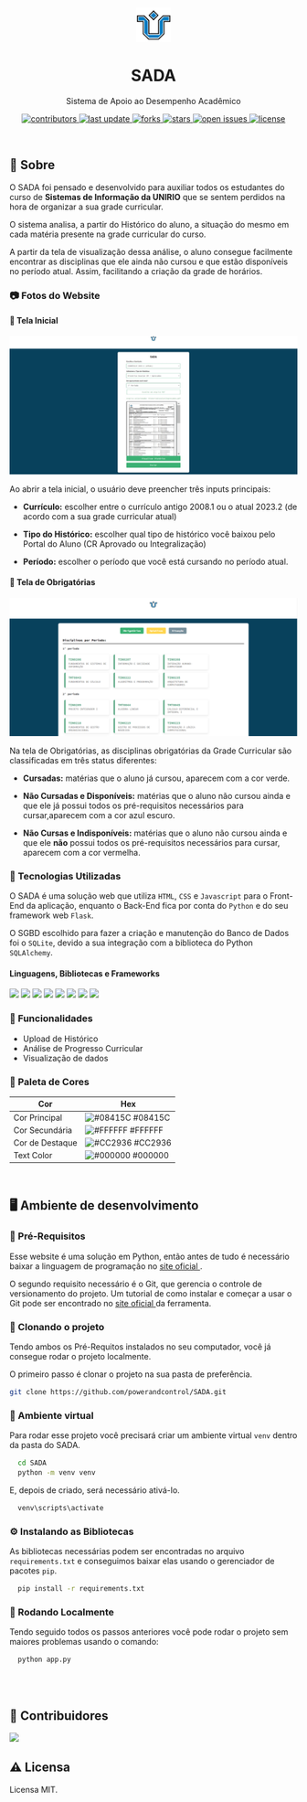 <div align="center">

  <img src="static/images/logo-unirio.png" alt="logo" width="60" height="auto" />
  <h1>SADA</h1>
  
  <p>
    Sistema de Apoio ao Desempenho Acadêmico
  </p>
  
  
<!-- Badges -->
<p>
  <a href="https://github.com/powerandcontrol/SADA/graphs/contributors">
    <img src="https://img.shields.io/github/contributors/powerandcontrol/SADA" alt="contributors" />
  </a>
  <a href="">
    <img src="https://img.shields.io/github/last-commit/powerandcontrol/SADA" alt="last update" />
  </a>
  <a href="https://github.com/powerandcontrol/SADA/network/members">
    <img src="https://img.shields.io/github/forks/powerandcontrol/SADA" alt="forks" />
  </a>
  <a href="https://github.com/powerandcontrol/SADA/stargazers">
    <img src="https://img.shields.io/github/stars/powerandcontrol/SADA" alt="stars" />
  </a>
  <a href="https://github.com/powerandcontrol/SADA/issues/">
    <img src="https://img.shields.io/github/issues/powerandcontrol/SADA" alt="open issues" />
  </a>
  <a href="https://github.com/powerandcontrol/SADA/blob/master/LICENSE">
    <img src="https://img.shields.io/github/license/powerandcontrol/SADA.svg" alt="license" />
  </a>
</p>
   
<!--
<h4>
    <a href="https://github.com/Louis3797/awesome-readme-template/">View Demo</a>
  <span> · </span>
    <a href="https://github.com/Louis3797/awesome-readme-template">Documentation</a>
  <span> · </span>
    <a href="https://github.com/Louis3797/awesome-readme-template/issues/">Report Bug</a>
  <span> · </span>
    <a href="https://github.com/Louis3797/awesome-readme-template/issues/">Request Feature</a>
</h4>
-->

</div>

<!-- Sumário 
# 📔 Sumário

- [Sobre](#star2-sobre)
  * [Screenshots](#camera-screenshots)
  * [Tech Stack](#space_invader-tech-stack)
  * [Features](#dart-features)
  * [Color Reference](#art-color-reference)
  * [Environment Variables](#key-environment-variables)
- [Getting Started](#toolbox-getting-started)
  * [Prerequisites](#bangbang-prerequisites)
  * [Installation](#gear-installation)
  * [Running Tests](#test_tube-running-tests)
  * [Run Locally](#running-run-locally)
  * [Deployment](#triangular_flag_on_post-deployment)
- [Usage](#eyes-usage)
- [Roadmap](#compass-roadmap)
- [Contributing](#wave-contributing)
  * [Code of Conduct](#scroll-code-of-conduct)
- [FAQ](#grey_question-faq)
- [License](#warning-license)
- [Contact](#handshake-contact)
- [Acknowledgements](#gem-acknowledgements)


-->

<br>

## 🌟 Sobre

O SADA foi pensado e desenvolvido para auxiliar todos os estudantes do curso de <b>Sistemas de Informação da UNIRIO</b> que se sentem perdidos na hora de organizar a sua grade curricular.

O sistema analisa, a partir do Histórico do aluno, a situação do mesmo em cada matéria presente na grade curricular do curso. 

A partir da tela de visualização dessa análise, o aluno consegue facilmente encontrar as disciplinas que ele ainda não cursou e que estão disponíveis no período atual. Assim, facilitando a criação da grade de horários.

### 📷 Fotos do Website

#### 📃 Tela Inicial

<div align="center"> 
  <img src="static/images/screenshot.jpg" alt="screenshot" />
</div>

Ao abrir a tela inicial, o usuário deve preencher três inputs principais:

- <b>Currículo:</b> escolher entre o currículo antigo 2008.1 ou o atual 2023.2 (de acordo com a sua grade curricular atual)

- <b>Tipo do Histórico:</b> escolher qual tipo de histórico você baixou pelo Portal do Aluno (CR Aprovado ou Integralização)

- <b>Período:</b> escolher o período que você está cursando no período atual.

#### 📃 Tela de Obrigatórias

<div align="center"> 
  <img src="static/images/screenshot_obrigatorias.png" alt="screenshot" />
</div>

Na tela de Obrigatórias, as disciplinas obrigatórias da Grade Curricular são classificadas em três status diferentes:

- <b>Cursadas:</b> matérias que o aluno já cursou, aparecem com a cor verde.

- <b>Não Cursadas e Disponíveis:</b> matérias que o aluno não cursou ainda e que ele já possui todos os pré-requisitos necessários para cursar,aparecem com a cor azul escuro.

- <b>Não Cursas e Indisponíveis:</b> matérias que o aluno não cursou ainda e que ele <b>não</b> possui todos os pré-requisitos necessários para cursar, aparecem com a cor vermelha.

<!-- TechStack -->
### 👾 Tecnologias Utilizadas

O SADA é uma solução web que utiliza `HTML`, `CSS` e `Javascript` para o Front-End da aplicação, enquanto o Back-End fica por conta do `Python` e do seu framework web `Flask`. 

O SGBD escolhido para fazer a criação e manutenção do Banco de Dados foi o `SQLite`, devido a sua integração com a biblioteca do Python `SQLAlchemy`.

#### Linguagens, Bibliotecas e Frameworks
<p>
<img src="https://img.shields.io/badge/Python-3776AB.svg?style=for-the-badge&logo=Python&logoColor=white"/>
<img src="https://img.shields.io/badge/SQLite-003B57.svg?style=for-the-badge&logo=SQLite&logoColor=white"/>
<img src="https://img.shields.io/badge/HTML5-E34F26.svg?style=for-the-badge&logo=HTML5&logoColor=white"/>
<img src="https://img.shields.io/badge/CSS3-1572B6.svg?style=for-the-badge&logo=CSS3&logoColor=white"/>
<img src="https://img.shields.io/badge/JavaScript-F7DF1E.svg?style=for-the-badge&logo=JavaScript&logoColor=black"/>
<img src="https://img.shields.io/badge/Flask-000000.svg?style=for-the-badge&logo=Flask&logoColor=white"/>
<img src="https://img.shields.io/badge/SQLAlchemy-D71F00.svg?style=for-the-badge&logo=SQLAlchemy&logoColor=white"/>
<img src="https://img.shields.io/badge/pandas-150458.svg?style=for-the-badge&logo=pandas&logoColor=white"/>
</p>

### 🎯 Funcionalidades

- Upload de Histórico
- Análise de Progresso Curricular
- Visualização de dados

<!-- Color Reference -->
### 🎨 Paleta de Cores

| Cor             | Hex                                                                |
| ----------------- | ------------------------------------------------------------------ |
| Cor Principal | ![#08415C](https://via.placeholder.com/10/08415C?text=+) #08415C |
| Cor Secundária | ![#FFFFFF](https://via.placeholder.com/10/FFFFFF?text=+) #FFFFFF |
| Cor de Destaque | ![#CC2936](https://via.placeholder.com/10/CC2936?text=+) #CC2936 |
| Text Color | ![#000000](https://via.placeholder.com/10/000000?text=+) #000000 |

<br>

## 🖥️ Ambiente de desenvolvimento

### 🐍 Pré-Requisitos

Esse website é uma solução em Python, então antes de tudo é necessário baixar a linguagem de programação no <a href="https://www.python.org/downloads/"> site oficial </a>.

O segundo requisito necessário é o Git, que gerencia o controle de versionamento do projeto. Um tutorial de como instalar e começar a usar o Git pode ser encontrado no <a href="https://git-scm.com/downloads"> site oficial </a> da ferramenta.

### 🧰 Clonando o projeto

Tendo ambos os Pré-Requitos instalados no seu computador, você já consegue rodar o projeto localmente.

O primeiro passo é clonar o projeto na sua pasta de preferência.

```bash
git clone https://github.com/powerandcontrol/SADA.git
```

### 🔑 Ambiente virtual

Para rodar esse projeto você precisará criar um ambiente virtual `venv` dentro da pasta do SADA.

```bash
  cd SADA
  python -m venv venv
```

E, depois de criado, será necessário ativá-lo.

```bash
  venv\scripts\activate
```

### ⚙️ Instalando as Bibliotecas

As bibliotecas necessárias podem ser encontradas no arquivo `requirements.txt` e conseguimos baixar elas usando o gerenciador de pacotes `pip`.

```bash
  pip install -r requirements.txt
```
   
<!-- Running Tests -->
### 🧪 Rodando Localmente

Tendo seguido todos os passos anteriores você pode rodar o projeto sem maiores problemas usando o comando:

```bash
  python app.py
```

<!-- Deployment
### 🚩 Deployment

To deploy this project run

```bash
  yarn deploy
```
 -->

<br>

<!--
## 👀 Como usar o site?





```javascript
import Component from 'my-project'

function App() {
  return <Component />
}
```

 Roadmap 
## 🧭 Roadmap

* [x] Todo 1
* [ ] Todo 2

-->
<!-- Contributing -->

<br>

## 👋 Contribuidores

<a href="https://github.com/powerandcontrol/SADA/graphs/contributors">
  <img src="https://contrib.rocks/image?repo=powerandcontrol/SADA" />
</a>

<br>

<!--
Contributions are always welcome!

See `contributing.md` for ways to get started.


### 📜 Code of Conduct

Please read the [Code of Conduct](https://github.com/Louis3797/awesome-readme-template/blob/master/CODE_OF_CONDUCT.md)

## ❔ FAQ

- Question 1

  + Answer 1

- Question 2

  + Answer 2

-->

## ⚠️ Licensa
Licensa MIT.


<!--
## 🤝 Contato

Your Name - [@twitter_handle](https://twitter.com/twitter_handle) - email@email_client.com

Project Link: [https://github.com/Louis3797/awesome-readme-template](https://github.com/Louis3797/awesome-readme-template)


## 💎 Acknowledgements

Use this section to mention useful resources and libraries that you have used in your projects.

 - [Shields.io](https://shields.io/)
 - [Awesome README](https://github.com/matiassingers/awesome-readme)
 - [Emoji Cheat Sheet](https://github.com/ikatyang/emoji-cheat-sheet/blob/master/README.md#travel--places)
 - [Readme Template](https://github.com/othneildrew/Best-README-Template)
-->
